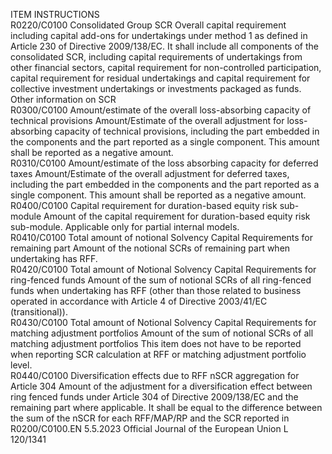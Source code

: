  
ITEM  INSTRUCTIONS  
R0220/C0100  Consolidated Group SCR  Overall capital requirement including capital add-ons for undertakings under method 1 
as defined in Article 230 of Directive 2009/138/EC. It shall include all components of 
the consolidated SCR, including capital requirements of undertakings from other 
financial sectors, capital requirement for non-controlled participation, capital 
requirement for residual undertakings and capital requirement for collective investment 
undertakings or investments packaged as funds.  
Other information on SCR  
R0300/C0100  Amount/estimate of the 
overall loss-absorbing 
capacity of technical 
provisions  Amount/Estimate of the overall adjustment for loss-absorbing capacity of technical 
provisions, including the part embedded in the components and the part reported as 
a single component. This amount shall be reported as a negative amount.  
R0310/C0100  Amount/estimate of the 
loss absorbing capacity 
for deferred taxes  Amount/Estimate of the overall adjustment for deferred taxes, including the part 
embedded in the components and the part reported as a single component. This 
amount shall be reported as a negative amount.  
R0400/C0100  Capital requirement for 
duration-based equity 
risk sub-module  Amount of the capital requirement for duration-based equity risk sub-module. 
Applicable only for partial internal models.  
R0410/C0100  Total amount of notional 
Solvency Capital 
Requirements for 
remaining part  Amount of the notional SCRs of remaining part when undertaking has RFF.  
R0420/C0100  Total amount of 
Notional Solvency 
Capital Requirements for 
ring-fenced funds  Amount of the sum of notional SCRs of all ring-fenced funds when undertaking has 
RFF (other than those related to business operated in accordance with Article 4 of 
Directive 2003/41/EC (transitional)).  
R0430/C0100  Total amount of 
Notional Solvency 
Capital Requirements for 
matching adjustment 
portfolios  Amount of the sum of notional SCRs of all matching adjustment portfolios 
This item does not have to be reported when reporting SCR calculation at RFF or 
matching adjustment portfolio level.  
R0440/C0100  Diversification effects due 
to RFF nSCR aggregation 
for Article 304  Amount of the adjustment for a diversification effect between ring fenced funds under 
Article 304 of Directive 2009/138/EC and the remaining part where applicable. 
It shall be equal to the difference between the sum of the nSCR for each RFF/MAP/RP 
and the SCR reported in R0200/C0100.EN  5.5.2023 Official Journal of the European Union L 120/1341